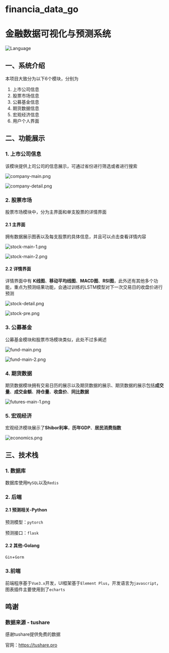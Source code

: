 # financia_data_go
# 金融数据可视化与预测系统

![Language](https://img.shields.io/badge/language-golang-brightgreen)

## 一、系统介绍

本项目大致分为以下6个模块，分别为

1. 上市公司信息
2. 股票市场信息
3. 公募基金信息
4. 期货数据信息
5. 宏观经济信息
6. 用户个人界面

## 二、功能展示

### 1. 上市公司信息

该模块提供上司公司的信息展示，可通过省份进行筛选或者进行搜索

![company-main.png](https://github.com/zandala88/financial_data_go/blob/main/.github/img/company-main.png?raw=true)

![company-detail.png](https://github.com/zandala88/financial_data_go/blob/main/.github/img/company-detail.png?raw=true)

### 2. 股票市场

股票市场模块中，分为主界面和单支股票的详情界面

#### 2.1 主界面

拥有数据展示图表以及每支股票的具体信息，并且可以点击查看详情内容

![stock-main-1.png](https://github.com/zandala88/financial_data_go/blob/main/.github/img/stock-main-1.png?raw=true)

![stock-main-2.png](https://github.com/zandala88/financial_data_go/blob/main/.github/img/stock-main-2.png?raw=true)

#### 2.2 详情界面

详情界面中有 **K线图**、**移动平均线图**、**MACD图**、**RSI图**，此外还有其他多个功能，重点为预测结果功能，会通过训练的LSTM模型对下一次交易日的收盘价进行预测

![stock-detail.png](https://github.com/zandala88/financial_data_go/blob/main/.github/img/stock-detail.png?raw=true)

![stock-pre.png](https://github.com/zandala88/financial_data_go/blob/main/.github/img/stock-pre.png?raw=true)

### 3. 公募基金

公募基金模块和股票市场模块类似，此处不过多阐述

![fund-main.png](https://github.com/zandala88/financial_data_go/blob/main/.github/img/fund-main.png?raw=true)

![fund-main-2.png](https://github.com/zandala88/financial_data_go/blob/main/.github/img/fund-main-2.png?raw=true)

### 4. 期货数据

期货数据模块拥有交易日历的展示以及期货数据的展示、期货数据的展示包括**成交量**、**成交金额**、**持仓量**、**收盘价**、**同比数据**

![futures-main-1.png](https://github.com/zandala88/financial_data_go/blob/main/.github/img/futures-main-1.png?raw=true)

### 5. 宏观经济

宏观经济模块展示了**Shibor利率**，**历年GDP**、**居民消费指数**

![economics.png](https://github.com/zandala88/financial_data_go/blob/main/.github/img/economics.png?raw=true)

## 三、技术栈

### 1. 数据库

数据库使用`MySQL`以及`Redis`

### 2. 后端

#### 2.1 预测相关-Python

预测模型：`pytorch`

预测接口：`flask`

#### 2.2 其他-Golang

`Gin`+`Gorm`

### 3.前端

前端程序基于`Vue3.x`开发，UI框架基于`Element Plus`，开发语言为`javascript`，图表插件主要使用到了`echarts`

## 鸣谢

### 数据来源 - tushare

感谢tushare提供免费的数据

官网：https://tushare.pro



